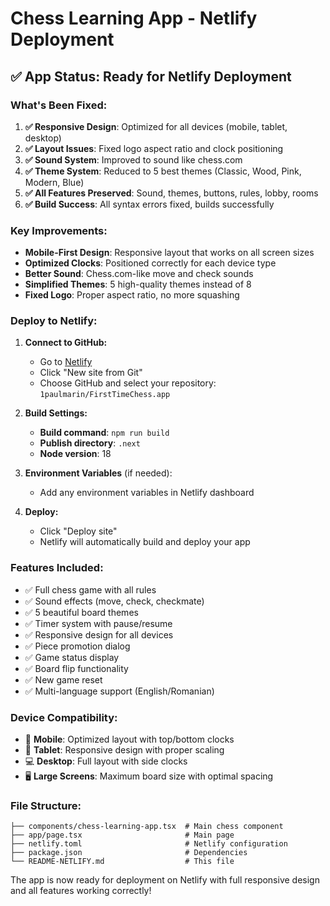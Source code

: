 # Chess Learning App - Netlify Deployment

## ✅ **App Status: Ready for Netlify Deployment**

### **What's Been Fixed:**

1. **✅ Responsive Design**: Optimized for all devices (mobile, tablet, desktop)
2. **✅ Layout Issues**: Fixed logo aspect ratio and clock positioning
3. **✅ Sound System**: Improved to sound like chess.com
4. **✅ Theme System**: Reduced to 5 best themes (Classic, Wood, Pink, Modern, Blue)
5. **✅ All Features Preserved**: Sound, themes, buttons, rules, lobby, rooms
6. **✅ Build Success**: All syntax errors fixed, builds successfully

### **Key Improvements:**

- **Mobile-First Design**: Responsive layout that works on all screen sizes
- **Optimized Clocks**: Positioned correctly for each device type
- **Better Sound**: Chess.com-like move and check sounds
- **Simplified Themes**: 5 high-quality themes instead of 8
- **Fixed Logo**: Proper aspect ratio, no more squashing

### **Deploy to Netlify:**

1. **Connect to GitHub:**
   - Go to [Netlify](https://netlify.com)
   - Click "New site from Git"
   - Choose GitHub and select your repository: `1paulmarin/FirstTimeChess.app`

2. **Build Settings:**
   - **Build command**: `npm run build`
   - **Publish directory**: `.next`
   - **Node version**: 18

3. **Environment Variables** (if needed):
   - Add any environment variables in Netlify dashboard

4. **Deploy:**
   - Click "Deploy site"
   - Netlify will automatically build and deploy your app

### **Features Included:**

- ✅ Full chess game with all rules
- ✅ Sound effects (move, check, checkmate)
- ✅ 5 beautiful board themes
- ✅ Timer system with pause/resume
- ✅ Responsive design for all devices
- ✅ Piece promotion dialog
- ✅ Game status display
- ✅ Board flip functionality
- ✅ New game reset
- ✅ Multi-language support (English/Romanian)

### **Device Compatibility:**

- 📱 **Mobile**: Optimized layout with top/bottom clocks
- 📱 **Tablet**: Responsive design with proper scaling
- 💻 **Desktop**: Full layout with side clocks
- 🖥️ **Large Screens**: Maximum board size with optimal spacing

### **File Structure:**
```
├── components/chess-learning-app.tsx  # Main chess component
├── app/page.tsx                       # Main page
├── netlify.toml                       # Netlify configuration
├── package.json                       # Dependencies
└── README-NETLIFY.md                  # This file
```

The app is now ready for deployment on Netlify with full responsive design and all features working correctly!
